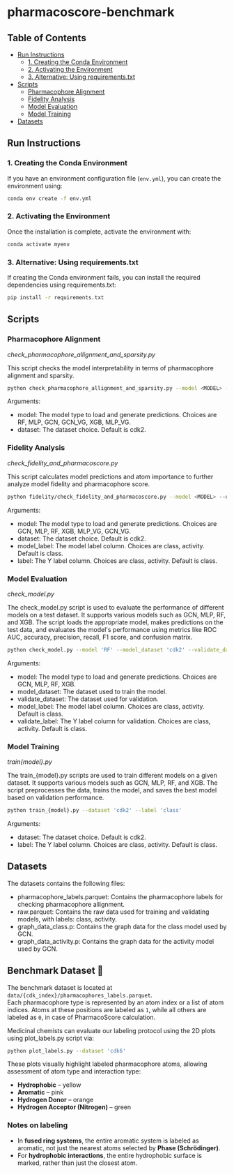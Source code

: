 # pharmacoscore-benchmark

## Table of Contents
- [Run Instructions](#run-instructions)
  - [1. Creating the Conda Environment](#1-creating-the-conda-environment)
  - [2. Activating the Environment](#2-activating-the-environment)
  - [3. Alternative: Using requirements.txt](#3-alternative-using-requirementstxt)
- [Scripts](#scripts)
  - [Pharmacophore Alignment](#pharmacophore-alignment)
  - [Fidelity Analysis](#fidelity-analysis)
  - [Model Evaluation](#model-evaluation)
  - [Model Training](#model-training)
- [Datasets](#datasets)


## Run Instructions

### 1. Creating the Conda Environment

If you have an environment configuration file (`env.yml`), you can create the environment using:

```sh
conda env create -f env.yml
```

### 2. Activating the Environment

Once the installation is complete, activate the environment with:

```sh
conda activate myenv
```

### 3. Alternative: Using requirements.txt

If creating the Conda environment fails, you can install the required dependencies using requirements.txt:

```sh
pip install -r requirements.txt
```

## Scripts

### Pharmacophore Alignment
_check_pharmacophore_allignment_and_sparsity.py_

This script checks the model interpretability in terms of pharmacophore alignment and sparsity.

```sh
python check_pharmacophore_allignment_and_sparsity.py --model <MODEL> --dataset <DATASET>
```
Arguments:  
* model: The model type to load and generate predictions. Choices are RF, MLP, GCN, GCN_VG, XGB, MLP_VG.
* dataset: The dataset choice. Default is cdk2.


### Fidelity Analysis
_check_fidelity_and_pharmacoscore.py_

This script calculates model predictions and atom importance to further analyze model fidelity and pharmacophore score.

```sh
python fidelity/check_fidelity_and_pharmacoscore.py --model <MODEL> --dataset <DATASET> --model_label <MODEL_LABEL> --label <LABEL>
```

Arguments:
* model: The model type to load and generate predictions. Choices are GCN, MLP, RF, XGB, MLP_VG, GCN_VG.
* dataset: The dataset choice. Default is cdk2.
* model_label: The model label column. Choices are class, activity. Default is class.
* label: The Y label column. Choices are class, activity. Default is class.


### Model Evaluation
_check_model.py_

The check_model.py script is used to evaluate the performance of different
models on a test dataset. It supports various models such as GCN, MLP, RF, and XGB.
The script loads the appropriate model, makes predictions on the test data, and evaluates
the model's performance using metrics like ROC AUC, accuracy, precision, recall, F1 score,
and confusion matrix.

```sh
python check_model.py --model 'RF' --model_dataset 'cdk2' --validate_dataset 'cdk2' --model_label 'class' --validate_label 'class'
```

Arguments:
* model: The model type to load and generate predictions. Choices are GCN, MLP, RF, XGB.
* model_dataset: The dataset used to train the model.
* validate_dataset: The dataset used for validation.
* model_label: The model label column. Choices are class, activity. Default is class.
* validate_label: The Y label column for validation. Choices are class, activity. Default is class.

### Model Training
_train{model}.py_

The train_{model}.py scripts are used to train different models on a given dataset.
It supports various models such as GCN, MLP, RF, and XGB. The script preprocesses
the data, trains the model, and saves the best model based on validation performance.

```sh
python train_{model}.py --dataset 'cdk2' --label 'class'
```

Arguments:
* dataset: The dataset choice. Default is cdk2.
* label: The Y label column. Choices are class, activity. Default is class.

## Datasets

The datasets contains the following files:
* pharmacophore_labels.parquet: Contains the pharmacophore labels for checking pharmacophore allignment.
* raw.parquet: Contains the raw data used for training and validating models, with labels: class, activity.
* graph_data_class.p: Contains the graph data for the class model used by GCN.
* graph_data_activity.p: Contains the graph data for the activity model used by GCN.

## Benchmark Dataset 🧪

The benchmark dataset is located at `data/{cdk_index}/pharmacophores_labels.parquet`.  
Each pharmacophore type is represented by an atom index or a list of atom indices. Atoms at these positions are labeled as `1`, while all others are labeled as `0`, in case of PharmacoScore calculation.

Medicinal chemists can evaluate our labeling protocol using the 2D plots using plot_labels.py script via:

```sh
python plot_labels.py --dataset 'cdk6'
```

These plots visually highlight labeled pharmacophore atoms, allowing assessment of atom type and interaction type:

- **Hydrophobic** – yellow  
- **Aromatic** – pink  
- **Hydrogen Donor** – orange  
- **Hydrogen Acceptor (Nitrogen)** – green  

### Notes on labeling

- In **fused ring systems**, the entire aromatic system is labeled as aromatic, not just the nearest atoms selected by **Phase (Schrödinger)**.  
- For **hydrophobic interactions**, the entire hydrophobic surface is marked, rather than just the closest atom.
